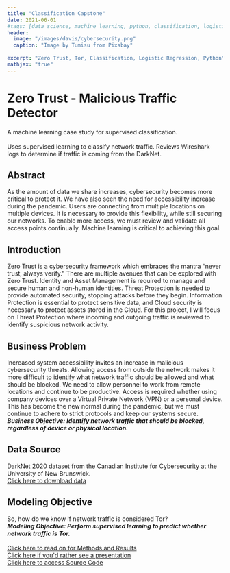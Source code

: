 ```yaml
---
title: "Classification Capstone"
date: 2021-06-01
#tags: [data science, machine learning, python, classification, logistic regression]
header:
  image: "/images/davis/cybersecurity.png"
  caption: "Image by Tumisu from Pixabay"
  
excerpt: "Zero Trust, Tor, Classification, Logistic Regression, Python"
mathjax: "true"
---
```


# Zero Trust - Malicious Traffic Detector
A machine learning case study for supervised classification.
<br>
<br>
Uses supervised learning to classify network traffic. Reviews Wireshark logs to determine if traffic is coming from the DarkNet.

## Abstract
As the amount of data we share increases, cybersecurity becomes more critical to protect it. We have also seen the need for accessibility increase during the pandemic. Users are connecting from multiple locations on multiple devices. It is necessary to provide this flexibility, while still securing our networks. To enable more access, we must review and validate all access points continually. Machine learning is critical to achieving this goal.

## Introduction
Zero Trust is a cybersecurity framework which embraces the mantra “never trust, always verify.” There are multiple avenues that can be explored with Zero Trust. Identity and Asset Management is required to manage and secure human and non-human identities. Threat Protection is needed to provide automated security, stopping attacks before they begin. Information Protection is essential to protect sensitive data, and Cloud security is necessary to protect assets stored in the Cloud. For this project, I will focus on Threat Protection where incoming and outgoing traffic is reviewed to identify suspicious network activity.

## Business Problem
Increased system accessibility invites an increase in malicious cybersecurity threats. Allowing access from outside the network makes it more difficult to identify what network traffic should be allowed and what should be blocked. We need to allow personnel to work from remote locations and continue to be productive. Access is required whether using company devices over a Virtual Private Network (VPN) or a personal device. This has become the new normal during the pandemic, but we must continue to adhere to strict protocols and keep our systems secure.
<br>
***Business Objective: Identify network traffic that should be blocked, regardless of device or physical location.***

## Data Source
DarkNet 2020 dataset from the Canadian Institute for Cybersecurity at the University of New Brunswick. 
<br>
<a href="https://www.unb.ca/cic/datasets/darknet2020.html">Click here to download data</a>

## Modeling Objective
So, how do we know if network traffic is considered Tor?
<br>
***Modeling Objective: Perform supervised learning to predict whether network traffic is Tor.***
<br>
<br>
<a href="https://github.com/amodavis/Zero_Trust/blob/main/Zero_Trust_Paper.pdf">Click here to read on for Methods and Results</a>
<br>
<a href="https://youtu.be/SzOZ3MM1i5I">Click here if you'd rather see a presentation</a>
<br>
<a href="https://github.com/amodavis/Zero_Trust">Click here to access Source Code</a>
